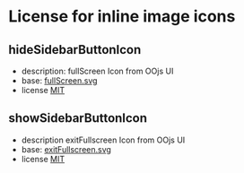 # License for inline image icons

## hideSidebarButtonIcon

- description: fullScreen Icon from OOjs UI
- base: [fullScreen.svg][fullScreen.svg]
- license [MIT][mit]

## showSidebarButtonIcon

- description exitFullscreen Icon from OOjs UI
- base: [exitFullscreen.svg][exitFullscreen.svg]
- license [MIT][mit]

[fullScreen.svg]: https://github.com/wikimedia/oojs-ui/blob/e17952e413cfc00c15cfd861d47463c29062afe7/src/themes/wikimediaui/images/icons/fullScreen.svg
[exitFullscreen.svg]: https://github.com/wikimedia/oojs-ui/blob/e17952e413cfc00c15cfd861d47463c29062afe7/src/themes/wikimediaui/images/icons/exitFullscreen.svg
[mit]: https://github.com/wikimedia/oojs-ui/blob/master/LICENSE-MIT
